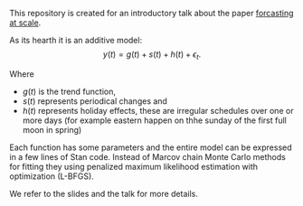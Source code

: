 This repository is created for an introductory talk about the paper [forcasting at scale](https://doi.org/10.7287/peerj.preprints.3190v2).

As its hearth it is an additive model:
$$
y(t) = g(t) + s(t) + h(t) + \epsilon_t.
$$

Where 

- $g(t)$ is the trend function, 
- $s(t)$ represents periodical changes and
- $h(t)$ represents holiday effects, these are irregular schedules over one or more days (for example eastern happen on thhe sunday of the first full moon in spring)

Each function has some parameters and the entire model can be expressed in a few lines of Stan code.
Instead of Marcov chain Monte Carlo methods for fitting they using penalized maximum likelihood estimation with optimization (L-BFGS).

We refer to the slides and the talk for more details.